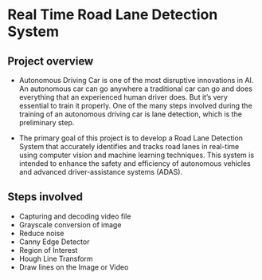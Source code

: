 # Real Time Road Lane Detection System
## Project overview
* Autonomous Driving Car is one of the most disruptive innovations in AI. An autonomous car can go anywhere a traditional car can go and does everything that an experienced human driver does. But it’s very essential to train it properly. One of the many steps involved during the training of an autonomous driving car is lane detection, which is the preliminary step.

* The primary goal of this project is to develop a Road Lane Detection System that accurately identifies and tracks road lanes in real-time using computer vision and machine learning techniques. This system is intended to enhance the safety and efficiency of autonomous vehicles and advanced driver-assistance systems (ADAS).

## Steps involved
* Capturing and decoding video file
* Grayscale conversion of image
* Reduce noise
* Canny Edge Detector
* Region of Interest
* Hough Line Transform
* Draw lines on the Image or Video